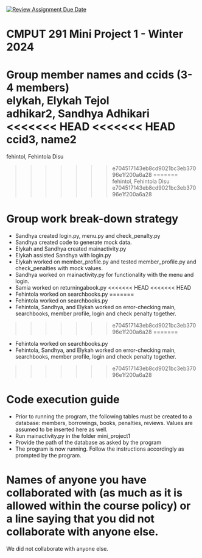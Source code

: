 [![Review Assignment Due Date](https://classroom.github.com/assets/deadline-readme-button-24ddc0f5d75046c5622901739e7c5dd533143b0c8e959d652212380cedb1ea36.svg)](https://classroom.github.com/a/50dc0VUx)
# CMPUT 291 Mini Project 1 - Winter 2024  
Group member names and ccids (3-4 members)  
  elykah, Elykah Tejol  
  adhikar2, Sandhya Adhikari  
<<<<<<< HEAD
<<<<<<< HEAD
  ccid3, name2  
=======
  fehintol, Fehintola Disu  
>>>>>>> e704517143eb8cd9021bc3eb37096e1f200a6a28
=======
  fehintol, Fehintola Disu  
>>>>>>> e704517143eb8cd9021bc3eb37096e1f200a6a28

# Group work break-down strategy
- Sandhya created login.py, menu.py and check_penalty.py
- Sandhya created code to generate mock data.
- Elykah and Sandhya created mainactivity.py
- Elykah assisted Sandhya with login.py 
- Elykah worked on member_profile.py and tested member_profile.py and check_penalties with mock values.
- Sandhya worked on mainactivity.py for functionality with the menu and login. 
- Samia worked on returningabook.py
<<<<<<< HEAD
<<<<<<< HEAD
- Fehintola worked on searchbooks.py 
=======
- Fehintola worked on searchbooks.py
- Fehintola, Sandhya, and Elykah worked on error-checking main, searchbooks, member profile, login and check penalty together. 
>>>>>>> e704517143eb8cd9021bc3eb37096e1f200a6a28
=======
- Fehintola worked on searchbooks.py
- Fehintola, Sandhya, and Elykah worked on error-checking main, searchbooks, member profile, login and check penalty together. 
>>>>>>> e704517143eb8cd9021bc3eb37096e1f200a6a28

# Code execution guide
- Prior to running the program, the following tables must be created to a database: members, borrowings, books, penalties, reviews. Values are assumed to be inserted here as well.
- Run mainactivity.py in the folder mini_project1 
- Provide the path of the database as asked by the program 
- The program is now running. Follow the instructions accordingly as prompted by the program. 

# Names of anyone you have collaborated with (as much as it is allowed within the course policy) or a line saying that you did not collaborate with anyone else.  
We did not collaborate with anyone else. 
